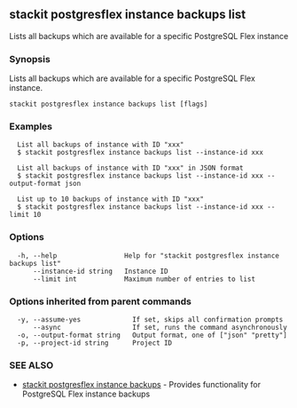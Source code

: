 ## stackit postgresflex instance backups list

Lists all backups which are available for a specific PostgreSQL Flex instance

### Synopsis

Lists all backups which are available for a specific PostgreSQL Flex instance.

```
stackit postgresflex instance backups list [flags]
```

### Examples

```
  List all backups of instance with ID "xxx"
  $ stackit postgresflex instance backups list --instance-id xxx

  List all backups of instance with ID "xxx" in JSON format
  $ stackit postgresflex instance backups list --instance-id xxx --output-format json

  List up to 10 backups of instance with ID "xxx"
  $ stackit postgresflex instance backups list --instance-id xxx --limit 10
```

### Options

```
  -h, --help                 Help for "stackit postgresflex instance backups list"
      --instance-id string   Instance ID
      --limit int            Maximum number of entries to list
```

### Options inherited from parent commands

```
  -y, --assume-yes             If set, skips all confirmation prompts
      --async                  If set, runs the command asynchronously
  -o, --output-format string   Output format, one of ["json" "pretty"]
  -p, --project-id string      Project ID
```

### SEE ALSO

* [stackit postgresflex instance backups](./stackit_postgresflex_instance_backups.md)	 - Provides functionality for PostgreSQL Flex instance backups

